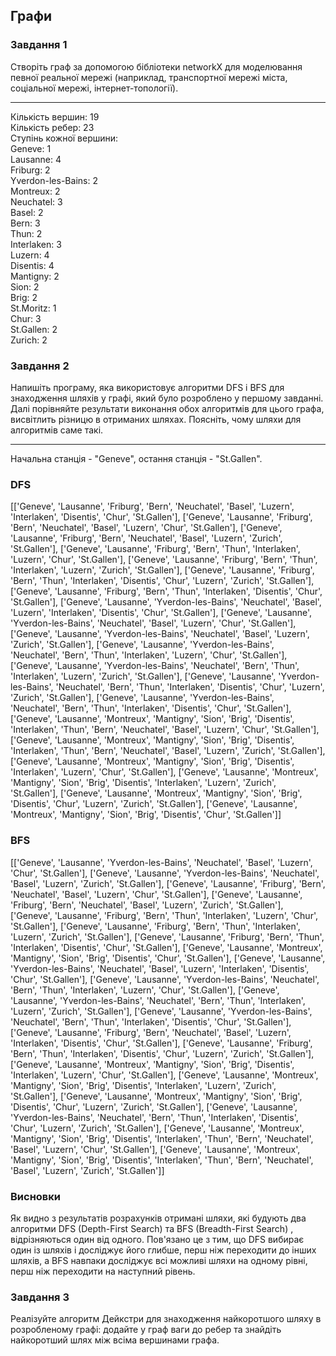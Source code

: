 ## Графи

### Завдання 1

Створіть граф за допомогою бібліотеки networkX для моделювання певної реальної мережі (наприклад, транспортної мережі міста, соціальної мережі, інтернет-топології).

----

Кількість вершин: 19 <br>
Кількість ребер: 23 <br>
Ступінь кожної вершини: <br>
Geneve: 1 <br>
Lausanne: 4 <br>
Friburg: 2 <br>
Yverdon-les-Bains: 2 <br>
Montreux: 2 <br>
Neuchatel: 3 <br>
Basel: 2 <br>
Bern: 3 <br>
Thun: 2 <br>
Interlaken: 3 <br>
Luzern: 4 <br>
Disentis: 4 <br>
Mantigny: 2 <br>
Sion: 2 <br>
Brig: 2 <br>
St.Moritz: 1 <br>
Chur: 3 <br>
St.Gallen: 2 <br>
Zurich: 2 <br>

### Завдання 2

Напишіть програму, яка використовує алгоритми DFS і BFS для знаходження шляхів у графі, який було розроблено у першому завданні.
Далі порівняйте результати виконання обох алгоритмів для цього графа, висвітлить різницю в отриманих шляхах. Поясніть, чому шляхи для алгоритмів саме такі.

-----

Начальна станція - "Geneve", остання станція - "St.Gallen". <br>

### DFS <br>
[['Geneve', 'Lausanne', 'Friburg', 'Bern', 'Neuchatel', 'Basel', 'Luzern', 'Interlaken', 'Disentis', 'Chur', 'St.Gallen'], ['Geneve', 'Lausanne', 'Friburg', 'Bern', 'Neuchatel', 'Basel', 'Luzern', 'Chur', 'St.Gallen'], ['Geneve', 'Lausanne', 'Friburg', 'Bern', 'Neuchatel', 'Basel', 'Luzern', 'Zurich', 'St.Gallen'], ['Geneve', 'Lausanne', 'Friburg', 'Bern', 'Thun', 'Interlaken', 'Luzern', 'Chur', 'St.Gallen'], ['Geneve', 'Lausanne', 'Friburg', 'Bern', 'Thun', 'Interlaken', 'Luzern', 'Zurich', 'St.Gallen'], ['Geneve', 'Lausanne', 'Friburg', 'Bern', 'Thun', 'Interlaken', 'Disentis', 'Chur', 'Luzern', 'Zurich', 'St.Gallen'], ['Geneve', 'Lausanne', 'Friburg', 'Bern', 'Thun', 'Interlaken', 'Disentis', 'Chur', 'St.Gallen'], ['Geneve', 'Lausanne', 'Yverdon-les-Bains', 'Neuchatel', 'Basel', 'Luzern', 'Interlaken', 'Disentis', 'Chur', 'St.Gallen'], ['Geneve', 'Lausanne', 'Yverdon-les-Bains', 'Neuchatel', 'Basel', 'Luzern', 'Chur', 'St.Gallen'], ['Geneve', 'Lausanne', 'Yverdon-les-Bains', 'Neuchatel', 'Basel', 'Luzern', 'Zurich', 'St.Gallen'], ['Geneve', 'Lausanne', 'Yverdon-les-Bains', 'Neuchatel', 'Bern', 'Thun', 'Interlaken', 'Luzern', 'Chur', 'St.Gallen'], ['Geneve', 'Lausanne', 'Yverdon-les-Bains', 'Neuchatel', 'Bern', 'Thun', 'Interlaken', 'Luzern', 'Zurich', 'St.Gallen'], ['Geneve', 'Lausanne', 'Yverdon-les-Bains', 'Neuchatel', 'Bern', 'Thun', 'Interlaken', 'Disentis', 'Chur', 'Luzern', 'Zurich', 'St.Gallen'], ['Geneve', 'Lausanne', 'Yverdon-les-Bains', 'Neuchatel', 'Bern', 'Thun', 'Interlaken', 'Disentis', 'Chur', 'St.Gallen'], ['Geneve', 'Lausanne', 'Montreux', 'Mantigny', 'Sion', 'Brig', 'Disentis', 'Interlaken', 'Thun', 'Bern', 'Neuchatel', 'Basel', 'Luzern', 'Chur', 'St.Gallen'], ['Geneve', 'Lausanne', 'Montreux', 'Mantigny', 'Sion', 'Brig', 'Disentis', 'Interlaken', 'Thun', 'Bern', 'Neuchatel', 'Basel', 'Luzern', 'Zurich', 'St.Gallen'], ['Geneve', 'Lausanne', 'Montreux', 'Mantigny', 'Sion', 'Brig', 'Disentis', 'Interlaken', 'Luzern', 'Chur', 'St.Gallen'], ['Geneve', 'Lausanne', 'Montreux', 'Mantigny', 'Sion', 'Brig', 'Disentis', 'Interlaken', 'Luzern', 'Zurich', 'St.Gallen'], ['Geneve', 'Lausanne', 'Montreux', 'Mantigny', 'Sion', 'Brig', 'Disentis', 'Chur', 'Luzern', 'Zurich', 'St.Gallen'], ['Geneve', 'Lausanne', 'Montreux', 'Mantigny', 'Sion', 'Brig', 'Disentis', 'Chur', 'St.Gallen']] <br>
### BFS <br>
[['Geneve', 'Lausanne', 'Yverdon-les-Bains', 'Neuchatel', 'Basel', 'Luzern', 'Chur', 'St.Gallen'], ['Geneve', 'Lausanne', 'Yverdon-les-Bains', 'Neuchatel', 'Basel', 'Luzern', 'Zurich', 'St.Gallen'], ['Geneve', 'Lausanne', 'Friburg', 'Bern', 'Neuchatel', 'Basel', 'Luzern', 'Chur', 'St.Gallen'], ['Geneve', 'Lausanne', 'Friburg', 'Bern', 'Neuchatel', 'Basel', 'Luzern', 'Zurich', 'St.Gallen'], ['Geneve', 'Lausanne', 'Friburg', 'Bern', 'Thun', 'Interlaken', 'Luzern', 'Chur', 'St.Gallen'], ['Geneve', 'Lausanne', 'Friburg', 'Bern', 'Thun', 'Interlaken', 'Luzern', 'Zurich', 'St.Gallen'], ['Geneve', 'Lausanne', 'Friburg', 'Bern', 'Thun', 'Interlaken', 'Disentis', 'Chur', 'St.Gallen'], ['Geneve', 'Lausanne', 'Montreux', 'Mantigny', 'Sion', 'Brig', 'Disentis', 'Chur', 'St.Gallen'], ['Geneve', 'Lausanne', 'Yverdon-les-Bains', 'Neuchatel', 'Basel', 'Luzern', 'Interlaken', 'Disentis', 'Chur', 'St.Gallen'], ['Geneve', 'Lausanne', 'Yverdon-les-Bains', 'Neuchatel', 'Bern', 'Thun', 'Interlaken', 'Luzern', 'Chur', 'St.Gallen'], ['Geneve', 'Lausanne', 'Yverdon-les-Bains', 'Neuchatel', 'Bern', 'Thun', 'Interlaken', 'Luzern', 'Zurich', 'St.Gallen'], ['Geneve', 'Lausanne', 'Yverdon-les-Bains', 'Neuchatel', 'Bern', 'Thun', 'Interlaken', 'Disentis', 'Chur', 'St.Gallen'], ['Geneve', 'Lausanne', 'Friburg', 'Bern', 'Neuchatel', 'Basel', 'Luzern', 'Interlaken', 'Disentis', 'Chur', 'St.Gallen'], ['Geneve', 'Lausanne', 'Friburg', 'Bern', 'Thun', 'Interlaken', 'Disentis', 'Chur', 'Luzern', 'Zurich', 'St.Gallen'], ['Geneve', 'Lausanne', 'Montreux', 'Mantigny', 'Sion', 'Brig', 'Disentis', 'Interlaken', 'Luzern', 'Chur', 'St.Gallen'], ['Geneve', 'Lausanne', 'Montreux', 'Mantigny', 'Sion', 'Brig', 'Disentis', 'Interlaken', 'Luzern', 'Zurich', 'St.Gallen'], ['Geneve', 'Lausanne', 'Montreux', 'Mantigny', 'Sion', 'Brig', 'Disentis', 'Chur', 'Luzern', 'Zurich', 'St.Gallen'], ['Geneve', 'Lausanne', 'Yverdon-les-Bains', 'Neuchatel', 'Bern', 'Thun', 'Interlaken', 'Disentis', 'Chur', 'Luzern', 'Zurich', 'St.Gallen'], ['Geneve', 'Lausanne', 'Montreux', 'Mantigny', 'Sion', 'Brig', 'Disentis', 'Interlaken', 'Thun', 'Bern', 'Neuchatel', 'Basel', 'Luzern', 'Chur', 'St.Gallen'], ['Geneve', 'Lausanne', 'Montreux', 'Mantigny', 'Sion', 'Brig', 'Disentis', 'Interlaken', 'Thun', 'Bern', 'Neuchatel', 'Basel', 'Luzern', 'Zurich', 'St.Gallen']] <br>

### Висновки

Як видно з результатів розрахунків отримані шляхи, які будують два алгоритми DFS (Depth-First Search) та BFS (Breadth-First Search) , відрізняються один від одного. Пов'язано це з тим, що DFS вибирає один із шляхів і досліджує його глибше, перш ніж переходити до інших шляхів, а BFS навпаки досліджує всі можливі шляхи на одному рівні, перш ніж переходити на наступний рівень.

### Завдання 3

Реалізуйте алгоритм Дейкстри для знаходження найкоротшого шляху в розробленому графі: додайте у граф ваги до ребер та знайдіть найкоротший шлях між всіма вершинами графа.


